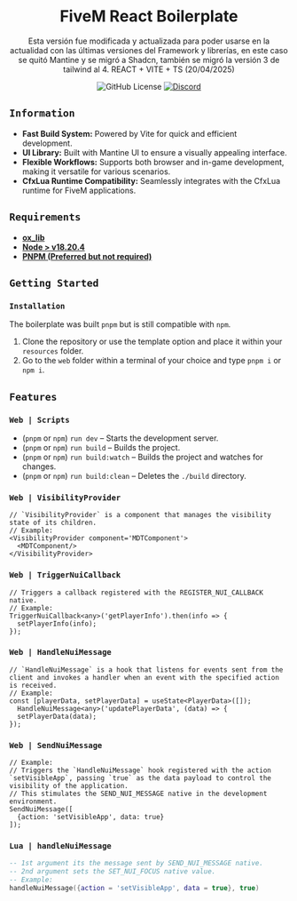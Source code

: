 <h1 align='center'>
  FiveM React Boilerplate
</h1>

<div align="center">
 Esta versión fue modificada y actualizada para poder usarse en la actualidad con las últimas versiones del Framework y librerías, en este caso se quitó Mantine y se migró a Shadcn, también se migró la versión 3 de tailwind al 4. 
REACT + VITE + TS (20/04/2025)
</div>

<div align='center'>
  
  ![GitHub License](https://img.shields.io/github/license/PFScripts/fivem_react_vite_mantine_boilerplate?label=License&labelColor=%E2%80%8E%E2%80%8E&color=%2330b893)
  <a href='https://discord.gg/QhMmyx8xsE'>
    ![Discord](https://img.shields.io/discord/1279910494425186446?style=flat&logo=discord&logoColor=%2330b893&label=%E2%80%8E%20&labelColor=%E2%80%8E%E2%80%8E&color=%2330b893)
  </a>
</div>

## `Information`

* **Fast Build System:** Powered by Vite for quick and efficient development.
* **UI Library:** Built with Mantine UI to ensure a visually appealing interface.
* **Flexible Workflows:** Supports both browser and in-game development, making it versatile for various scenarios.
* **CfxLua Runtime Compatibility:** Seamlessly integrates with the CfxLua runtime for FiveM applications.

## `Requirements`

- [**ox_lib**](https://github.com/overextended/ox_lib/releases/latest)
- [**Node > v18.20.4**](https://nodejs.org/en/)
- [**PNPM (Preferred but not required)**](https://pnpm.io/)

## `Getting Started`

### `Installation`

The boilerplate was built `pnpm` but is still compatible with `npm`.

1. Clone the repository or use the template option and place it within your `resources` folder.
2. Go to the `web` folder within a terminal of your choice and type `pnpm i` or `npm i`.

## `Features` 

### `Web | Scripts`

* (`pnpm` or `npm`) `run dev` – Starts the development server.
* (`pnpm` or `npm`) `run build` – Builds the project.
* (`pnpm` or `npm`) `run build:watch` – Builds the project and watches for changes.
* (`pnpm` or `npm`) `run build:clean` – Deletes the `./build` directory.

### `Web | VisibilityProvider`

```tsx
// `VisibilityProvider` is a component that manages the visibility state of its children.
// Example:
<VisibilityProvider component='MDTComponent'>
  <MDTComponent/>
</VisibilityProvider>
```

### `Web | TriggerNuiCallback`

```tsx
// Triggers a callback registered with the REGISTER_NUI_CALLBACK native.
// Example:
TriggerNuiCallback<any>('getPlayerInfo').then(info => {
  setPlayerInfo(info);
});
```

### `Web | HandleNuiMessage`

```tsx
// `HandleNuiMessage` is a hook that listens for events sent from the client and invokes a handler when an event with the specified action is received.
// Example:
const [playerData, setPlayerData] = useState<PlayerData>([]);
  HandleNuiMessage<any>('updatePlayerData', (data) => {
  setPlayerData(data);
});
```

### `Web | SendNuiMessage`

```tsx
// Example:
// Triggers the `HandleNuiMessage` hook registered with the action `setVisibleApp`, passing `true` as the data payload to control the visibility of the application.
// This stimulates the SEND_NUI_MESSAGE native in the development environment.
SendNuiMessage([
  {action: 'setVisibleApp', data: true}
]);
```

### `Lua | handleNuiMessage`

```lua
-- 1st argument its the message sent by SEND_NUI_MESSAGE native.
-- 2nd argument sets the SET_NUI_FOCUS native value. 
-- Example:
handleNuiMessage({action = 'setVisibleApp', data = true}, true)
```
